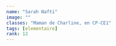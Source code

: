 ```yaml
---
name: "Sarah Nafti"
image: ""
classes: "Maman de Charline, en CP-CE1"
tags: [elementaire]
rank: 12
---
```


